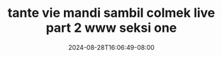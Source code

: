 --- 
title: "tante vie mandi sambil colmek live part 2  www seksi one"
description: "video bokep tante vie mandi sambil colmek live part 2  www seksi one premium   baru"
date: 2024-08-28T16:06:49-08:00
file_code: "0zlzo6hohskq"
draft: false
cover: "03yogial3zfad0ep.jpg"
tags: ["tante", "vie", "mandi", "sambil", "colmek", "live", "part", "www", "seksi", "one", "bokep-indo", "bokep-viral", "bokep-ig"]
length: 377
fld_id: "1483103"
foldername: "Ael vie"
categories: ["Ael vie"]
views: 0
---